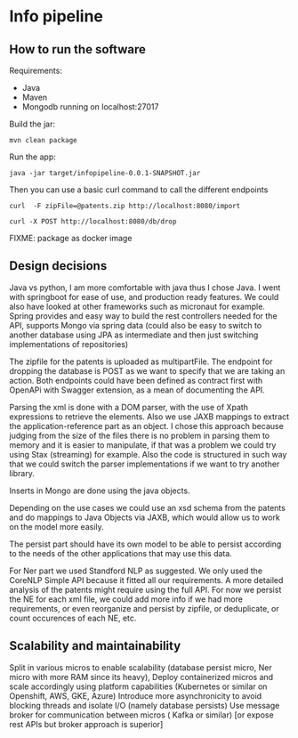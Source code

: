 # Info pipeline


## How to run the software
Requirements: 
* Java
* Maven 
* Mongodb running on localhost:27017

Build the jar: 

    mvn clean package
    
Run the app: 
    
    java -jar target/infopipeline-0.0.1-SNAPSHOT.jar 
    
Then you can use a basic curl command to call the different endpoints

    curl  -F zipFile=@patents.zip http://localhost:8080/import 

    curl -X POST http://localhost:8080/db/drop
    

FIXME: package as docker image

## Design decisions

Java vs python, I am more comfortable with java thus I chose Java.
I went with springboot for ease of use, and production ready features. We could also have looked at other frameworks such as micronaut for example.
Spring provides and easy way to build the rest controllers needed for the API, supports Mongo via spring data (could also be easy to switch to another database using JPA as intermediate and then just switching implementations of repositories)

The zipfile for the patents is uploaded as multipartFile.
The endpoint for dropping the database is POST as we want to specify that we are taking an action.
Both endpoints could have been defined as contract first with OpenAPi with Swagger extension, as a mean of documenting the API.
 
Parsing the xml is done with a DOM parser, with the use of Xpath expressions to retrieve the elements.
Also we use JAXB mappings to extract the application-reference part as an object.
I chose this approach because judging from the size of the files there is no problem in parsing them to memory and it is easier to manipulate, if that was a problem we could try using Stax (streaming) for example.
Also the code is structured in such way that we could switch the parser implementations if we want to try another library.

Inserts in Mongo are done using the java objects.

Depending on the use cases we could use an xsd schema from the patents and do mappings to Java Objects via JAXB, which would allow us to work on the model more easily.

The persist part should have its own model to be able to persist according to the needs of the other applications that may use this data.

For Ner part we used Standford NLP as suggested. We only used the CoreNLP Simple API because it fitted all our requirements. A more detailed analysis of the patents might require using the full API.
For now we persist the NE for each xml file, we could add more info if we had more requirements, or even reorganize and persist by zipfile, or deduplicate, or count occurences of each NE, etc.


## Scalability and maintainability

Split in various micros to enable scalability (database persist micro, Ner micro with more RAM since its heavy), 
Deploy containerized micros and scale accordingly using platform capabilities (Kubernetes or similar on Openshift, AWS, GKE, Azure)
Introduce more asynchronicity to avoid blocking threads and isolate I/O (namely database persists)
Use message broker for communication between micros ( Kafka or similar) [or expose rest APIs but broker approach is superior]


